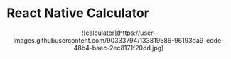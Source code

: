 # React Native Calculator
<p align="center">
  ![calculator](https://user-images.githubusercontent.com/90333794/133819586-96193da9-edde-48b4-baec-2ec8171f20dd.jpg)
</p>
